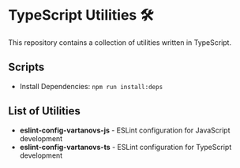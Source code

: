 # TypeScript Utilities 🛠️

This repository contains a collection of utilities written in TypeScript.

## Scripts

- Install Dependencies: `npm run install:deps`

## List of Utilities

- **eslint-config-vartanovs-js** - ESLint configuration for JavaScript development
- **eslint-config-vartanovs-ts** - ESLint configuration for TypeScript development
